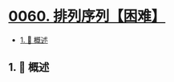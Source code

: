 # [0060. 排列序列【困难】](https://github.com/tnotesjs/TNotes.leetcode/tree/main/notes/0060.%20%E6%8E%92%E5%88%97%E5%BA%8F%E5%88%97%E3%80%90%E5%9B%B0%E9%9A%BE%E3%80%91)

<!-- region:toc -->

- [1. 📝 概述](#1--概述)

<!-- endregion:toc -->

## 1. 📝 概述
